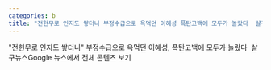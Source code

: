 ```yaml
---
categories: b
title: "전현무로 인지도 쌓더니 부정수급으로 욕먹던 이혜성 폭탄고백에 모두가 놀랐다  살구뉴스"
---
```

"전현무로 인지도 쌓더니" 부정수급으로 욕먹던 이혜성, 폭탄고백에 모두가 놀랐다&nbsp;&nbsp;살구뉴스Google 뉴스에서 전체 콘텐츠 보기